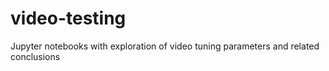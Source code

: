 # video-testing
Jupyter notebooks with exploration of video tuning parameters and related conclusions
